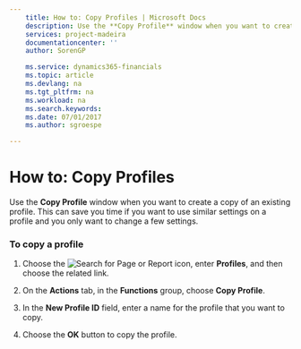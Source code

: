```yaml
---
    title: How to: Copy Profiles | Microsoft Docs
    description: Use the **Copy Profile** window when you want to create a copy of an existing profile. This can save you time if you want to use similar settings on a profile and you only want to change a few settings.
    services: project-madeira
    documentationcenter: ''
    author: SorenGP

    ms.service: dynamics365-financials
    ms.topic: article
    ms.devlang: na
    ms.tgt_pltfrm: na
    ms.workload: na
    ms.search.keywords:
    ms.date: 07/01/2017
    ms.author: sgroespe

---
```

# How to: Copy Profiles
Use the **Copy Profile** window when you want to create a copy of an existing profile. This can save you time if you want to use similar settings on a profile and you only want to change a few settings.  
  
### To copy a profile  
  
1.  Choose the ![Search for Page or Report](media/ui-search/search_small.png "Search for Page or Report icon") icon, enter **Profiles**, and then choose the related link.  
  
2.  On the **Actions** tab, in the **Functions** group, choose **Copy Profile**.  
  
3.  In the **New Profile ID** field, enter a name for the profile that you want to copy.  
  
4.  Choose the **OK** button to copy the profile.